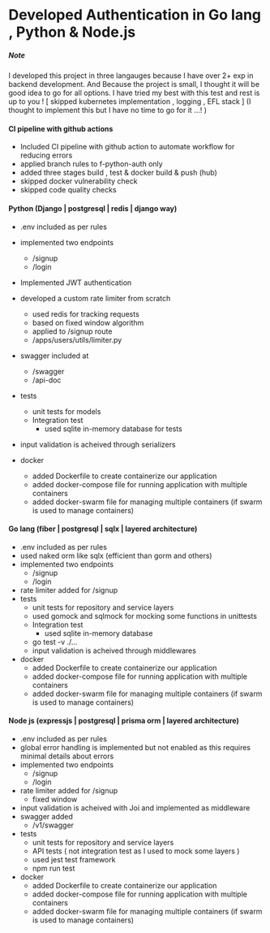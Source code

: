 # Developed Authentication in Go lang , Python & Node.js

##### Note

I developed this project in three langauges because I have over 2+ exp in backend development. And Because the project is small, I thought it will be good idea to go for all options. I have tried my best with this test and rest is up to you !
[ skipped kubernetes implementation , logging , EFL stack ] (I thought to implement this but I have no time to go for it ...! )

#### CI pipeline with github actions

* Included CI pipeline with github action to automate workflow for reducing errors
* applied branch rules to f-python-auth only
* added three stages build , test & docker build & push (hub)
* skipped docker vulnerability check
* skipped code quality checks

#### Python (Django | postgresql | redis | django way)

* .env included as per rules
* implemented two endpoints

  * /signup
  * /login
* Implemented JWT authentication
* developed a custom rate limiter from scratch

  * used redis for tracking requests
  * based on fixed window algorithm
  * applied to /signup route
  * /apps/users/utils/limiter.py
* swagger included at

  * /swagger
  * /api-doc
* tests

  * unit tests for models
  * Integration test
    * used sqlite in-memory database for tests
* input validation is acheived through serializers
* docker

  * added Dockerfile to create containerize our application
  * added docker-compose file for running application with multiple containers
  * added docker-swarm file for managing multiple containers (if swarm is used to manage containers)

#### Go lang (fiber | postgresql | sqlx | layered architecture)

* .env included as per rules
* used naked orm like sqlx (efficient than gorm and others)
* implemented two endpoints
  * /signup
  * /login
* rate limiter added for /signup
* tests
  * unit tests for repository and service layers
  * used gomock and sqlmock for mocking some functions in unittests
  * Integration test
    * used sqlite in-memory database
  * go test -v ./...
  * input validation is acheived through middlewares
* docker
  * added Dockerfile to create containerize our application
  * added docker-compose file for running application with multiple containers
  * added docker-swarm file for managing multiple containers (if swarm is used to manage containers)

#### Node js (expressjs | postgresql | prisma orm | layered architecture)

* .env included as per rules
* global error handling is implemented but not enabled as this requires minimal details about errors
* implemented two endpoints
  * /signup
  * /login
* rate limiter added for /signup
  * fixed window
* input validation is acheived with Joi and implemented as middleware
* swagger added
  * /v1/swagger
* tests
  * unit tests for repository and service layers
  * API tests ( not integration test as I used to mock some layers )
  * used jest test framework
  * npm run test
* docker
  * added Dockerfile to create containerize our application
  * added docker-compose file for running application with multiple containers
  * added docker-swarm file for managing multiple containers (if swarm is used to manage containers)

